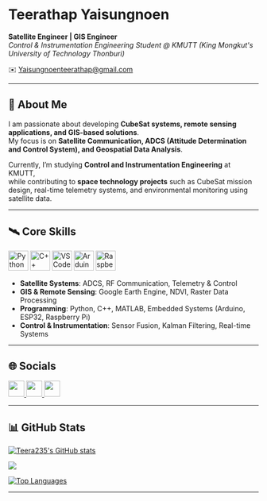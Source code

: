 # Teerathap Yaisungnoen  
**Satellite Engineer | GIS Engineer**  
*Control & Instrumentation Engineering Student @ KMUTT (King Mongkut's University of Technology Thonburi)*  

✉️ [Yaisungnoenteerathap@gmail.com](mailto:Yaisungnoenteerathap@gmail.com)  

---

## 🚀 About Me  
I am passionate about developing **CubeSat systems, remote sensing applications, and GIS-based solutions**.  
My focus is on **Satellite Communication, ADCS (Attitude Determination and Control System), and Geospatial Data Analysis**.  

Currently, I’m studying **Control and Instrumentation Engineering** at KMUTT,  
while contributing to **space technology projects** such as CubeSat mission design, real-time telemetry systems, and environmental monitoring using satellite data.  

---

## 🛰️ Core Skills  

<p align="left">
<a href="https://www.python.org/" target="_blank" rel="noreferrer"><img src="https://raw.githubusercontent.com/danielcranney/readme-generator/main/public/icons/skills/python-colored.svg" width="40" height="40" alt="Python" /></a>
<a href="https://docs.microsoft.com/en-us/cpp/?view=msvc-170" target="_blank" rel="noreferrer"><img src="https://raw.githubusercontent.com/danielcranney/readme-generator/main/public/icons/skills/cplusplus-colored.svg" width="40" height="40" alt="C++" /></a>
<a href="https://code.visualstudio.com/" target="_blank" rel="noreferrer"><img src="https://raw.githubusercontent.com/danielcranney/readme-generator/main/public/icons/skills/visualstudiocode.svg" width="40" height="40" alt="VS Code" /></a>
<a href="https://store.arduino.cc/" target="_blank" rel="noreferrer"><img src="https://raw.githubusercontent.com/danielcranney/readme-generator/main/public/icons/skills/arduino-colored.svg" width="40" height="40" alt="Arduino" /></a>
<a href="https://www.raspberrypi.org/" target="_blank" rel="noreferrer"><img src="https://raw.githubusercontent.com/danielcranney/readme-generator/main/public/icons/skills/raspberrypi-colored.svg" width="40" height="40" alt="Raspberry Pi" /></a>
</p>

- **Satellite Systems**: ADCS, RF Communication, Telemetry & Control  
- **GIS & Remote Sensing**: Google Earth Engine, NDVI, Raster Data Processing  
- **Programming**: Python, C++, MATLAB, Embedded Systems (Arduino, ESP32, Raspberry Pi)  
- **Control & Instrumentation**: Sensor Fusion, Kalman Filtering, Real-time Systems  

---

## 🌐 Socials  

<p align="left"> 
<a href="https://discord.com/users/jos8872" target="_blank" rel="noreferrer"> <img src="https://raw.githubusercontent.com/danielcranney/readme-generator/main/public/icons/socials/discord.svg" width="32" height="32" /> </a> 
<a href="https://www.github.com/Teera235" target="_blank" rel="noreferrer"> <img src="https://raw.githubusercontent.com/danielcranney/readme-generator/main/public/icons/socials/github.svg" width="32" height="32" /> </a> 
<a href="http://www.instagram.com/texratape_" target="_blank" rel="noreferrer"> <img src="https://raw.githubusercontent.com/danielcranney/readme-generator/main/public/icons/socials/instagram.svg" width="32" height="32" /> </a> 
</p>

---

## 📊 GitHub Stats  

<a href="http://www.github.com/Teera235"><img src="https://github-readme-stats.vercel.app/api?username=Teera235&show_icons=true&count_private=true&title_color=22c55e&text_color=ffffff&icon_color=84cc16&bg_color=1c1917&hide_border=true" alt="Teera235's GitHub stats" /></a>  

<a href="http://www.github.com/Teera235"><img src="https://github-readme-streak-stats.herokuapp.com/?user=Teera235&stroke=ffffff&background=1c1917&ring=22c55e&fire=22c55e&currStreakNum=ffffff&currStreakLabel=22c55e&sideNums=ffffff&sideLabels=ffffff&dates=ffffff&hide_border=true" /></a>  

<a href="https://github.com/Teera235" align="left"><img src="https://github-readme-stats.vercel.app/api/top-langs/?username=Teera235&langs_count=10&title_color=22c55e&text_color=ffffff&icon_color=84cc16&bg_color=1c1917&hide_border=true&locale=en&custom_title=Top%20%Languages" alt="Top Languages" /></a>  

---
